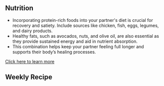 ## Nutrition
- Incorporating protein-rich foods into your partner's diet is crucial for recovery and satiety. Include sources like chicken, fish, eggs, legumes, and dairy products.
- Healthy fats, such as avocados, nuts, and olive oil, are also essential as they provide sustained energy and aid in nutrient absorption.
- This combination helps keep your partner feeling full longer and supports their body’s healing processes.

[Click here to learn more](https://www.mayoclinic.org/healthy-lifestyle/infant-and-toddler-health/in-depth/breastfeeding-nutrition/art-20046912)

## Weekly Recipe